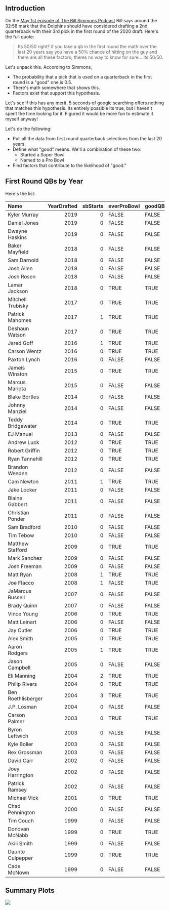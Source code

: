 ## Introduction

On the [May 1st episode of The Bill Simmons Podcast](https://open.spotify.com/episode/2CA9fancUIX8mcCvtINQCh?si=8j9liBziSxGXmAe7U7VpRQ) Bill says around the 32:58 mark that the Dolphins should have considered drafting a 2nd quarterback with their 3rd pick in the first round of the 2020 draft. Here's the full quote:

> Its 50/50 right? if you take a qb in the first round the math over the last 20 years say you have a 50% chance of hitting on the guy and there are all these factors, theres no way to know for sure... its 50/50. 

Let's unpack this. According to Simmons,

- The probability that a pick that is used on a quarterback in the first round is a "good" one is 0.5.
- There's math somewhere that shows this.
- Factors exist that support this hypothesis.

Let's see if this has any merit. 5 seconds of google searching offers nothing that matches this hypothesis. Its entirely possible its true, but I haven't spent the time looking for it. Figured it would be more fun to estimate it myself anyway!

Let's do the following:

- Pull all the data from first round quarterback selections from the last 20 years.
- Define what "good" means. We'll a combination of these two:
    - Started a Super Bowl
    - Named to a Pro Bowl
- Find factors that contribute to the likelihood of "good."

## First Round QBs by Year

Here's the list:

|Name               | YearDrafted| sbStarts|everProBowl |goodQB |
|:------------------|-----------:|--------:|:-----------|:------|
|Kyler Murray       |        2019|        0|FALSE       |FALSE  |
|Daniel Jones       |        2019|        0|FALSE       |FALSE  |
|Dwayne Haskins     |        2019|        0|FALSE       |FALSE  |
|Baker Mayfield     |        2018|        0|FALSE       |FALSE  |
|Sam Darnold        |        2018|        0|FALSE       |FALSE  |
|Josh Allen         |        2018|        0|FALSE       |FALSE  |
|Josh Rosen         |        2018|        0|FALSE       |FALSE  |
|Lamar Jackson      |        2018|        0|TRUE        |TRUE   |
|Mitchell Trubisky  |        2017|        0|TRUE        |TRUE   |
|Patrick Mahomes    |        2017|        1|TRUE        |TRUE   |
|Deshaun Watson     |        2017|        0|TRUE        |TRUE   |
|Jared Goff         |        2016|        1|TRUE        |TRUE   |
|Carson Wentz       |        2016|        0|TRUE        |TRUE   |
|Paxton Lynch       |        2016|        0|FALSE       |FALSE  |
|Jameis Winston     |        2015|        0|TRUE        |TRUE   |
|Marcus Mariota     |        2015|        0|FALSE       |FALSE  |
|Blake Bortles      |        2014|        0|FALSE       |FALSE  |
|Johnny Manziel     |        2014|        0|FALSE       |FALSE  |
|Teddy Bridgewater  |        2014|        0|TRUE        |TRUE   |
|EJ Manuel          |        2013|        0|FALSE       |FALSE  |
|Andrew Luck        |        2012|        0|TRUE        |TRUE   |
|Robert Griffin     |        2012|        0|TRUE        |TRUE   |
|Ryan Tannehill     |        2012|        0|TRUE        |TRUE   |
|Brandon Weeden     |        2012|        0|FALSE       |FALSE  |
|Cam Newton         |        2011|        1|TRUE        |TRUE   |
|Jake Locker        |        2011|        0|FALSE       |FALSE  |
|Blaine Gabbert     |        2011|        0|FALSE       |FALSE  |
|Christian Ponder   |        2011|        0|FALSE       |FALSE  |
|Sam Bradford       |        2010|        0|FALSE       |FALSE  |
|Tim Tebow          |        2010|        0|FALSE       |FALSE  |
|Matthew Stafford   |        2009|        0|TRUE        |TRUE   |
|Mark Sanchez       |        2009|        0|FALSE       |FALSE  |
|Josh Freeman       |        2009|        0|FALSE       |FALSE  |
|Matt Ryan          |        2008|        1|TRUE        |TRUE   |
|Joe Flacco         |        2008|        1|FALSE       |TRUE   |
|JaMarcus Russell   |        2007|        0|FALSE       |FALSE  |
|Brady Quinn        |        2007|        0|FALSE       |FALSE  |
|Vince Young        |        2006|        0|TRUE        |TRUE   |
|Matt Leinart       |        2006|        0|FALSE       |FALSE  |
|Jay Cutler         |        2006|        0|TRUE        |TRUE   |
|Alex Smith         |        2005|        0|TRUE        |TRUE   |
|Aaron Rodgers      |        2005|        1|TRUE        |TRUE   |
|Jason Campbell     |        2005|        0|FALSE       |FALSE  |
|Eli Manning        |        2004|        2|TRUE        |TRUE   |
|Philip Rivers      |        2004|        0|TRUE        |TRUE   |
|Ben Roethlisberger |        2004|        3|TRUE        |TRUE   |
|J.P. Losman        |        2004|        0|FALSE       |FALSE  |
|Carson Palmer      |        2003|        0|TRUE        |TRUE   |
|Byron Leftwich     |        2003|        0|FALSE       |FALSE  |
|Kyle Boller        |        2003|        0|FALSE       |FALSE  |
|Rex Grossman       |        2003|        0|FALSE       |FALSE  |
|David Carr         |        2002|        0|FALSE       |FALSE  |
|Joey Harrington    |        2002|        0|FALSE       |FALSE  |
|Patrick Ramsey     |        2002|        0|FALSE       |FALSE  |
|Michael Vick       |        2001|        0|TRUE        |TRUE   |
|Chad Pennington    |        2000|        0|FALSE       |FALSE  |
|Tim Couch          |        1999|        0|FALSE       |FALSE  |
|Donovan McNabb     |        1999|        0|TRUE        |TRUE   |
|Akili Smith        |        1999|        0|FALSE       |FALSE  |
|Daunte Culpepper   |        1999|        0|TRUE        |TRUE   |
|Cade McNown        |        1999|        0|FALSE       |FALSE  |

## Summary Plots

![]('https://github.com/rfgordonjr/nflQbDraftPicks/blob/master/plots/simplePlot.png')